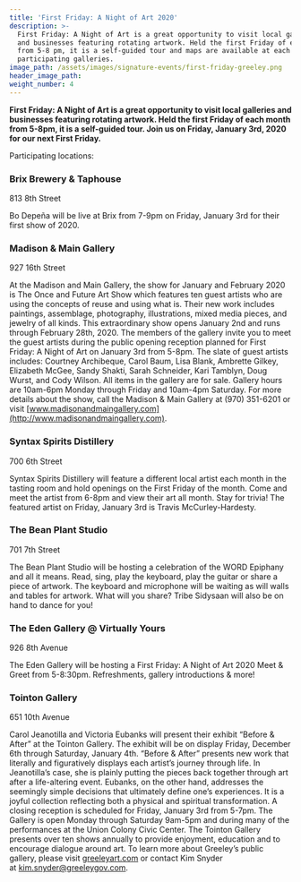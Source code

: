 ```yaml
---
title: 'First Friday: A Night of Art 2020'
description: >-
  First Friday: A Night of Art is a great opportunity to visit local galleries
  and businesses featuring rotating artwork. Held the first Friday of each month
  from 5-8 pm, it is a self-guided tour and maps are available at each of the
  participating galleries.
image_path: /assets/images/signature-events/first-friday-greeley.png
header_image_path:
weight_number: 4
---
```


**First Friday: A Night of Art is a great opportunity to visit local galleries and businesses featuring rotating artwork. Held the first Friday of each month from 5-8pm, it is a self-guided tour. Join us on Friday, January 3rd, 2020 for our next First Friday.**

Participating locations:

### Brix Brewery & Taphouse

813 8th Street

Bo Depe&ntilde;a will be live at Brix from 7-9pm on Friday, January 3rd for their first show of 2020.

### Madison & Main Gallery

927 16th Street

At the Madison and Main Gallery, the show for January and February 2020 is The Once and Future Art Show which features ten guest artists who are using the concepts of reuse and using what is. Their new work includes paintings, assemblage, photography, illustrations, mixed media pieces, and jewelry of all kinds. This extraordinary show opens January 2nd and runs through February 28th, 2020. The members of the gallery invite you to meet the guest artists during the public opening reception planned for First Friday: A Night of Art on January 3rd from 5-8pm. The slate of guest artists includes: Courtney Archibeque, Carol Baum, Lisa Blank, Ambrette Gilkey, Elizabeth McGee, Sandy Shakti, Sarah Schneider, Kari Tamblyn, Doug Wurst, and Cody Wilson. All items in the gallery are for sale. Gallery hours are 10am-6pm Monday through Friday and 10am-4pm Saturday. For more details about the show, call the Madison & Main Gallery at (970) 351-6201 or visit [www.madisonandmaingallery.com](http://www.madisonandmaingallery.com).

### Syntax Spirits Distillery

700 6th Street

Syntax Spirits Distillery will feature a different local artist each month in the tasting room and hold openings on the First Friday of the month. Come and meet the artist from 6-8pm and view their art all month. Stay for trivia\! The featured artist on Friday, January 3rd is Travis McCurley-Hardesty.

### The Bean Plant Studio

701 7th Street

The Bean Plant Studio will be hosting a celebration of the WORD Epiphany and all it means. Read, sing, play the keyboard, play the guitar or share a piece of artwork. The keyboard and microphone will be waiting as will walls and tables for artwork. What will you share? Tribe Sidysaan will also be on hand to dance for you\!

### The Eden Gallery @ Virtually Yours

926 8th Avenue

The Eden Gallery will be hosting a First Friday: A Night of Art 2020 Meet & Greet from 5-8:30pm. Refreshments, gallery introductions & more\!

### Tointon Gallery

651 10th Avenue

Carol Jeanotilla and Victoria Eubanks will present their exhibit “Before & After” at the Tointon Gallery. The exhibit will be on display Friday, December 6th through Saturday, January 4th. “Before & After” presents new work that literally and figuratively displays each artist’s journey through life. In Jeanotilla’s case, she is plainly putting the pieces back together through art after a life-altering event. Eubanks, on the other hand, addresses the seemingly simple decisions that ultimately define one’s experiences. It is a joyful collection reflecting both a physical and spiritual transformation. A closing reception is scheduled for Friday, January 3rd from 5-7pm. The Gallery is open Monday through Saturday 9am-5pm and during many of the performances at the Union Colony Civic Center. The Tointon Gallery presents over ten shows annually to provide enjoyment, education and to encourage dialogue around art. To learn more about Greeley’s public gallery, please visit&nbsp;[greeleyart.com](http://greeleyart.com/)&nbsp;or contact Kim Snyder at&nbsp;[kim.snyder@greeleygov.com](mailto:kim.snyder@greeleygov.com).